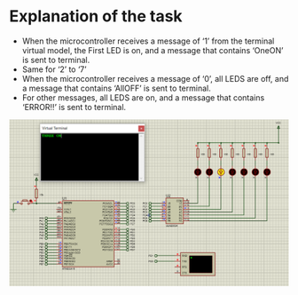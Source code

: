 # Explanation of the task
- When the microcontroller receives a message of ‘1’ from the terminal virtual model,
the First LED is on, and a message that contains ‘OneON’ is sent to terminal.
- Same for ‘2’ to ‘7’
- When the microcontroller receives a message of ‘0’, all LEDS are off,
and a message that contains ‘AllOFF’ is sent to terminal.
- For other messages, all LEDS are on, and a message that contains ‘ERROR!!’ is sent to terminal.

![Getting Started](usart.PNG)